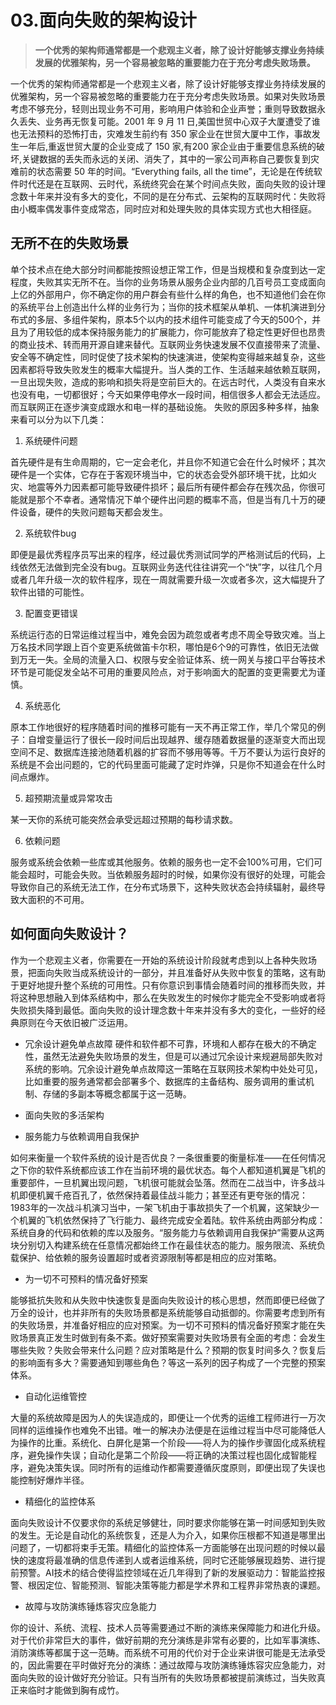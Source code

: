 # 03.面向失败的架构设计

> **一个优秀的架构师通常都是一个悲观主义者，除了设计好能够支撑业务持续发展的优雅架构，另一个容易被忽略的重要能力在于充分考虑失败场景。**


一个优秀的架构师通常都是一个悲观主义者，除了设计好能够支撑业务持续发展的优雅架构，另一个容易被忽略的重要能力在于充分考虑失败场景。如果对失败场景考虑不够充分，轻则出现业务不可用，影响用户体验和企业声誉；重则导致数据永久丢失、业务再无恢复可能。2001 年 9 月 11 日,美国世贸中心双子大厦遭受了谁也无法预料的恐怖打击，灾难发生前约有 350 家企业在世贸大厦中工作，事故发生一年后,重返世贸大厦的企业变成了 150 家,有200 家企业由于重要信息系统的破坏,关键数据的丢失而永远的关闭、消失了，其中的一家公司声称自己要恢复到灾难前的状态需要 50 年的时间。“Everything fails, all the time”，无论是在传统软件时代还是在互联网、云时代，系统终究会在某个时间点失败，面向失败的设计理念数十年来并没有多大的变化，不同的是在分布式、云架构的互联网时代：失败将由小概率偶发事件变成常态，同时应对和处理失败的具体实现方式也大相径庭。

## 无所不在的失败场景

单个技术点在绝大部分时间都能按照设想正常工作，但是当规模和复杂度到达一定程度，失败其实无所不在。当你的业务场景从服务企业内部的几百号员工变成面向上亿的外部用户，你不确定你的用户群会有些什么样的角色，也不知道他们会在你的系统平台上创造出什么样的业务行为；当你的技术框架从单机、一体机演进到分布式的多层、多组件架构，原本5个以内的技术组件可能变成了今天的500个，并且为了用较低的成本保持服务能力的扩展能力，你可能放弃了稳定性更好但也昂贵的商业技术、转而用开源自建来替代。互联网业务快速发展不仅直接带来了流量、安全等不确定性，同时促使了技术架构的快速演进，使架构变得越来越复杂，这些因素都将导致失败发生的概率大幅提升。当人类的工作、生活越来越依赖互联网，一旦出现失败，造成的影响和损失将是空前巨大的。在远古时代，人类没有自来水也没有电，一切都很好；今天如果停电停水一段时间，相信很多人都会无法适应。而互联网正在逐步演变成跟水和电一样的基础设施。
失败的原因多种多样，抽象来看可以分为以下几类：

1. 系统硬件问题

首先硬件是有生命周期的，它一定会老化，并且你不知道它会在什么时候坏；其次硬件是一个实体，它存在于客观环境当中，它的状态会受外部环境干扰，比如火灾、地震等外力因素都可能导致硬件损坏；最后所有硬件都会存在残次品，你很可能就是那个不幸者。通常情况下单个硬件出问题的概率不高，但是当有几十万的硬件设备，硬件的失败问题每天都会发生。

2. 系统软件bug

即便是最优秀程序员写出来的程序，经过最优秀测试同学的严格测试后的代码，上线依然无法做到完全没有bug。互联网业务迭代往往讲究一个“快”字，以往几个月或者几年升级一次的软件程序，现在一周就需要升级一次或者多次，这大幅提升了软件出错的可能性。

3. 配置变更错误

系统运行态的日常运维过程当中，难免会因为疏忽或者考虑不周全导致灾难。当上万名技术同学跟上百个变更系统做笛卡尔积，哪怕是6个9的可靠性，依旧无法做到万无一失。全局的流量入口、权限与安全验证体系、统一网关与接口平台等技术环节是可能促发全站不可用的重要风险点，对于影响面大的配置的变更需要尤为谨慎。

4. 系统恶化

原本工作地很好的程序随着时间的推移可能有一天不再正常工作，举几个常见的例子：自增变量运行了很长一段时间后出现越界、缓存随着数据量的逐渐变大而出现空间不足、数据库连接池随着机器的扩容而不够用等等。千万不要认为运行良好的系统是不会出问题的，它的代码里面可能藏了定时炸弹，只是你不知道会在什么时间点爆炸。

5. 超预期流量或异常攻击

某一天你的系统可能突然会承受远超过预期的每秒请求数。

6. 依赖问题

服务或系统会依赖一些库或其他服务。依赖的服务也一定不会100%可用，它们可能会超时，可能会失败。当依赖服务超时的时候，如果你没有很好的处理，可能会导致你自己的系统无法工作，在分布式场景下，这种失败状态会持续辐射，最终导致大面积的不可用。

## 如何面向失败设计？

作为一个悲观主义者，你需要在一开始的系统设计阶段就考虑到以上各种失败场景，把面向失败当成系统设计的一部分，并且准备好从失败中恢复的策略，这有助于更好地提升整个系统的可用性。只有你意识到事情会随着时间的推移而失败，并将这种思想融入到体系结构中，那么在失败发生的时候你才能完全不受影响或者将失败损失降到最低。面向失败的设计理念数十年来并没有多大的变化，一些好的经典原则在今天依旧被广泛运用。

- 冗余设计避免单点故障
硬件和软件都不可靠，环境和人都存在极大的不确定性，虽然无法避免失败场景的发生，但是可以通过冗余设计来规避局部失败对系统的影响。冗余设计避免单点故障这一策略在互联网技术架构中处处可见，比如重要的服务通常都会部署多个、数据库的主备结构、服务调用的重试机制、存储的多副本等概念都属于这一范畴。

- 面向失败的多活架构
- 服务能力与依赖调用自我保护

如何来衡量一个软件系统的设计是否优良？一条很重要的衡量标准——在任何情况之下你的软件系统都应该工作在当前环境的最优状态。每个人都知道机翼是飞机的重要部件，一旦机翼出现问题，飞机很可能就会坠落。然而在二战当中，许多战斗机即便机翼千疮百孔了，依然保持着最佳战斗能力；甚至还有更夸张的情况：1983年的一次战斗机演习当中，一架飞机由于事故损失了一个机翼，这架缺少一个机翼的飞机依然保持了飞行能力、最终完成安全着陆。软件系统由两部分构成：系统自身的代码和依赖的库以及服务。“服务能力与依赖调用自我保护”需要从这两块分别切入构建系统在任意情况都始终工作在最佳状态的能力。服务限流、系统负载保护、给依赖的服务设置超时或者资源限制等都是相应的应对策略。

- 为一切不可预料的情况备好预案

能够抵抗失败和从失败中快速恢复是面向失败设计的核心思想，然而即便已经做了万全的设计，也并非所有的失败场景都是系统能够自动抵御的。你需要考虑到所有的失败场景，并准备好相应的应对预案。为一切不可预料的情况备好预案才能在失败场景真正发生时做到有条不紊。做好预案需要对失败场景有全面的考虑：会发生哪些失败？失败会带来什么问题？应对策略是什么？预期的恢复时间多久？恢复后的影响面有多大？需要通知到哪些角色？等这一系列的因子构成了一个完整的预案体系。

- 自动化运维管控

大量的系统故障是因为人的失误造成的，即便让一个优秀的运维工程师进行一万次同样的运维操作也难免不出错。唯一的解决办法便是在运维过程当中尽可能降低人为操作的比重。系统化、白屏化是第一个阶段——将人为的操作步骤固化成系统程序，避免操作失误；自动化是第二个阶段——将正确的决策过程也固化成智能程序，避免决策失误。同时所有的运维动作都需要遵循灰度原则，即便出现了失误也能控制好爆炸半径。

- 精细化的监控体系

面向失败设计不仅要求你的系统足够健壮，同时要求你能够在第一时间感知到失败的发生。无论是自动化的系统恢复，还是人为介入，如果你压根都不知道是哪里出问题了，一切都将束手无策。精细化的监控体系一方面能够在出现问题的时候以最快的速度将最准确的信息传递到人或者运维系统，同时它还能够展现趋势、进行提前预警。AI技术的结合使得监控领域在近几年得到了新的发展驱动力：智能监控报警、根因定位、智能预测、智能决策等能力都是学术界和工程界非常热衷的课题。

- 故障与攻防演练锤炼容灾应急能力

你的设计、系统、流程、技术人员等需要通过不断的演练来保障能力和进化升级。对于代价非常巨大的事件，做好前期的充分演练是非常有必要的，比如军事演练、消防演练等都属于这一范畴。而系统不可用的代价对于企业来讲很可能是无法承受的，因此需要在平时做好充分的演练：通过故障与攻防演练锤炼容灾应急能力，对面向失败的设计做好充分验证。只有当所有的失败场景都被提前演练过，当失败真正来临时才能做到胸有成竹。












